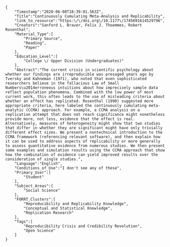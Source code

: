 
    {
        "Timestamp":"2020-06-08T18:39:01.563Z",
        "Title":"Continuously Cumulating Meta-Analysis and Replicability",
        "link_to_resource":"https:\/\/doi.org\/10.1177\/1745691614529796",
        "Creators":"Sanford L. Braver, Felix J. Thoemmes, Robert Rosenthal",
        "Material_Type":[
            "Primary Source",
            "Reading",
            "Paper"
        ],
        "Education_Level":[
            "College \/ Upper Division (Undergraduates)"
        ],
        "Abstract":"The current crisis in scientific psychology about whether our findings are irreproducible was presaged years ago by Tversky and Kahneman (1971), who noted that even sophisticated researchers believe in the fallacious Law of Small Numbers\u2014erroneous intuitions about how imprecisely sample data reflect population phenomena. Combined with the low power of most current work, this often leads to the use of misleading criteria about whether an effect has replicated. Rosenthal (1990) suggested more appropriate criteria, here labeled the continuously cumulating meta-analytic (CCMA) approach. For example, a CCMA analysis on a replication attempt that does not reach significance might nonetheless provide more, not less, evidence that the effect is real. Alternatively, measures of heterogeneity might show that two studies that differ in whether they are significant might have only trivially different effect sizes. We present a nontechnical introduction to the CCMA framework (referencing relevant software), and then explain how it can be used to address aspects of replicability or more generally to assess quantitative evidence from numerous studies. We then present some examples and simulation results using the CCMA approach that show how the combination of evidence can yield improved results over the consideration of single studies.",
        "Language":"English",
        "Conditions_of_Use":"I don't see any of these",
        "Primary_User":[
            "Student"
        ],
        "Subject_Areas":[
            "Social Science"
        ],
        "FORRT_Clusters":[
            "Reproducibility and Replicability Knowledge",
            "Conceptual and Statistical Knowledge",
            "Replication Research"
        ],
        "Tags":[
            "Reproducibility Crisis and Credibility Revolution",
            "Open Science"
        ]
    }
